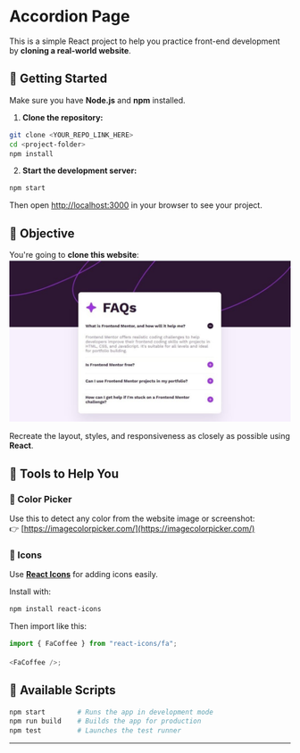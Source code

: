 # Accordion Page

This is a simple React project to help you practice front-end development by **cloning a real-world website**.

## 🔧 Getting Started

Make sure you have **Node.js** and **npm** installed.

1. **Clone the repository:**

```bash
git clone <YOUR_REPO_LINK_HERE>
cd <project-folder>
npm install
```

2. **Start the development server:**

```bash
npm start
```

Then open [http://localhost:3000](http://localhost:3000) in your browser to see your project.

## 🧠 Objective

You're going to **clone this website**:  
![Website to Clone](public/clone.jpg)

Recreate the layout, styles, and responsiveness as closely as possible using **React**.

## 🎨 Tools to Help You

### 🎯 Color Picker

Use this to detect any color from the website image or screenshot:  
👉 [https://imagecolorpicker.com/](https://imagecolorpicker.com/)

### 🧩 Icons

Use [**React Icons**](https://react-icons.github.io/react-icons/) for adding icons easily.

Install with:

```bash
npm install react-icons
```

Then import like this:

```js
import { FaCoffee } from "react-icons/fa";

<FaCoffee />;
```

## 🚀 Available Scripts

```bash
npm start        # Runs the app in development mode
npm run build    # Builds the app for production
npm test         # Launches the test runner
```

---
